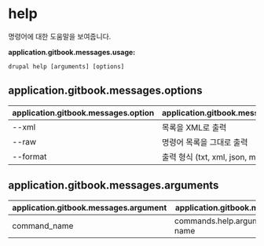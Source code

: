 # help
명령어에 대한 도움말을 보여줍니다.

**application.gitbook.messages.usage:**
```
drupal help [arguments] [options]
```

## application.gitbook.messages.options
application.gitbook.messages.option | application.gitbook.messages.details
-------|-------------
--xml | 목록을 XML로 출력
--raw | 명령어 목록을 그대로 출력
--format | 출력 형식 (txt, xml, json, md)

## application.gitbook.messages.arguments
application.gitbook.messages.argument | application.gitbook.messages.details
---------|-------------
command_name | commands.help.arguments.command-name
